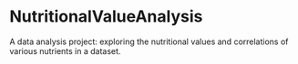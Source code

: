 # NutritionalValueAnalysis
A  data analysis project: exploring the nutritional values and correlations of various nutrients in a dataset.

